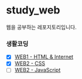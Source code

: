 # study_web
웹을 공부하는 레포지토리입니다.

### 생활코딩
* [x] [WEB1 - HTML & Internet](https://opentutorials.org/course/3084)
* [x] [WEB2 - CSS](https://opentutorials.org/course/3086)
* [ ] [WEB2 - JavaScript](https://opentutorials.org/course/3085)